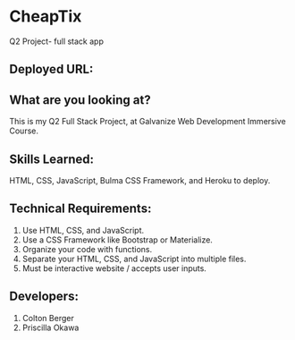 # CheapTix
Q2 Project- full stack app

## Deployed URL: 

## What are you looking at? 
This is my Q2 Full Stack Project, at Galvanize Web Development Immersive Course.

## Skills Learned: 
HTML, CSS, JavaScript, Bulma CSS Framework, and Heroku to deploy.

## Technical Requirements:
1. Use HTML, CSS, and JavaScript.
2. Use a CSS Framework like Bootstrap or Materialize.
3. Organize your code with functions.
4. Separate your HTML, CSS, and JavaScript into multiple files.
5. Must be interactive website / accepts user inputs.

## Developers:
1. Colton Berger
2. Priscilla Okawa
